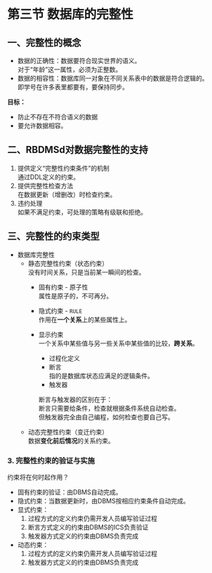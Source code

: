 # 第三节 数据库的完整性

## 一、完整性的概念

* 数据的正确性：数据要符合现实世界的语义。  
  对于“年龄”这一属性，必须为正整数。
* 数据的相容性：数据库同一对象在不同关系表中的数据是符合逻辑的。  
  即学号在许多表里都要有，要保持同步。

**目标：**  

* 防止不存在不符合语义的数据
* 要允许数据相容。

## 二、RBDMSd对数据完整性的支持

1. 提供定义“完整性约束条件”的机制  
   通过DDL定义的约束。
2. 提供完整性检查方法  
   在数据更新（增删改）时检查约束。
3. 违约处理  
   如果不满足约束，可处理的策略有级联和拒绝。

## 三、完整性的约束类型

* 数据库完整性
  * 静态完整性约束（状态约束）  
    没有时间关系，只是当前某一瞬间的检查。
    * 固有约束 - 原子性  
      属性是原子的，不可再分。
    * 隐式约束 - `RULE`  
      作用在**一个关系**上的某些属性上。
    * 显示约束  
      一个关系中某些值与另一些关系中某些值的比较，**跨关系**。
      * 过程化定义
      * 断言  
        指的是数据库状态应满足的逻辑条件。
      * 触发器

      断言与触发器的区别在于：  
      断言只需要给条件，检查就根据条件系统自动检查。  
      但触发器完全由自己编程，如何检查也要自己写。
  * 动态完整性约束（变迁约束）  
    数据**变化前后情况**的关系约束。

### 3. 完整性约束的验证与实施

约束将在何时起作用？​

* 固有约束的验证：由DBMS自动完成。​
* 隐式约束：当数据更新时，由DBMS按相应约束条件自动完成。​
* 显式约束：
  1. 过程方式的定义约束仍需开发人员编写验证过程
  2. 断言方式定义的约束由DBMS的ICS负责验证
  3. 触发器方式定义的约束由DBMS负责完成
* 动态约束：
  1. 过程方式的定义约束仍需开发人员编写验证过程
  2. 触发器方式定义的约束由DBMS负责完成